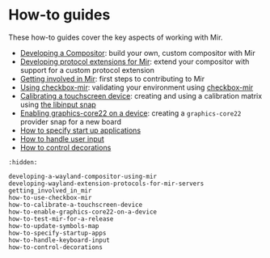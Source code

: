 # How-to guides
These how-to guides cover the key aspects of working with Mir.

- [Developing a Compositor](developing-a-wayland-compositor-using-mir): build your own, custom compositor with Mir
- [Developing protocol extensions for Mir](developing-wayland-extension-protocols-for-mir-servers): extend your compositor with support for a custom protocol extension
- [Getting involved in Mir](getting_involved_in_mir): first steps to contributing to Mir
- [Using checkbox-mir](how-to-use-checkbox-mir): validating your environment using [checkbox-mir](https://snapcraft.io/checkbox-mir)
- [Calibrating a touchscreen device](how-to-calibrate-a-touchscreen-device): creating and using a calibration matrix using [the libinput snap](https://snapcraft.io/libinput)
- [Enabling graphics-core22 on a device](how-to-enable-graphics-core22-on-a-device): creating a `graphics-core22` provider snap for a new board
- [How to specify start up applications](..//how-to/how-to-specify-startup-apps.md)
- [How to handle user input](../how-to/how-to-handle-keyboard-input.md)
- [How to control decorations](../how-to/how-to-control-decorations.md)

```{toctree}
:hidden:

developing-a-wayland-compositor-using-mir
developing-wayland-extension-protocols-for-mir-servers
getting_involved_in_mir
how-to-use-checkbox-mir
how-to-calibrate-a-touchscreen-device
how-to-enable-graphics-core22-on-a-device
how-to-test-mir-for-a-release
how-to-update-symbols-map
how-to-specify-startup-apps
how-to-handle-keyboard-input
how-to-control-decorations
```
